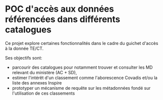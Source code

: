 # POC d'accès aux données référencées dans différents catalogues

Ce projet explore certaines fonctionnalités dans le cadre du guichet d'accès à la donnée TE/CT.
 
Ses objectifs sont:

- parcourir des catalogues pour notamment trouver et consulter les MD relevant du ministère (AC + SD),
- estimer l'intérêt d'un classement comme l'aborescence Covadis et/ou la liste des annexes Inspire
- prototyper un mécanisme de requête sur les métadonnées fondé sur l'utilisation de ces classements
